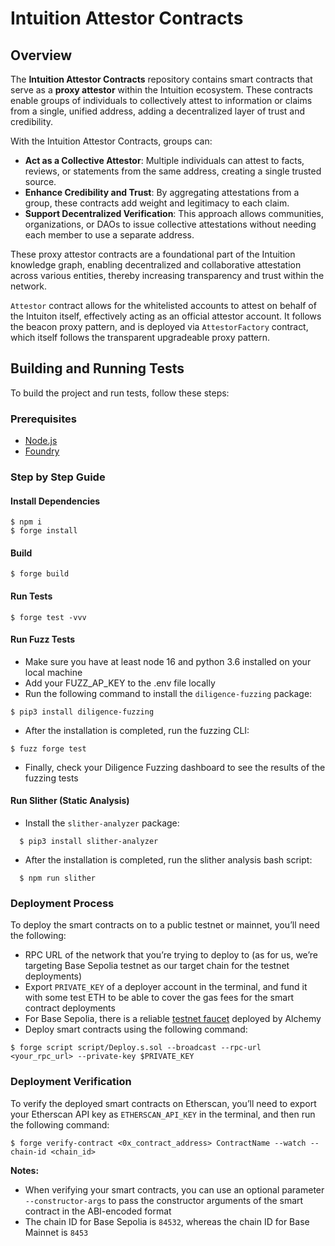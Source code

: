 # Intuition Attestor Contracts


## Overview

The **Intuition Attestor Contracts** repository contains smart contracts that serve as a **proxy attestor** within the Intuition ecosystem. These contracts enable groups of individuals to collectively attest to information or claims from a single, unified address, adding a decentralized layer of trust and credibility.

With the Intuition Attestor Contracts, groups can:
- **Act as a Collective Attestor**: Multiple individuals can attest to facts, reviews, or statements from the same address, creating a single trusted source.
- **Enhance Credibility and Trust**: By aggregating attestations from a group, these contracts add weight and legitimacy to each claim.
- **Support Decentralized Verification**: This approach allows communities, organizations, or DAOs to issue collective attestations without needing each member to use a separate address.

These proxy attestor contracts are a foundational part of the Intuition knowledge graph, enabling decentralized and collaborative attestation across various entities, thereby increasing transparency and trust within the network.


`Attestor` contract allows for the whitelisted accounts to attest on behalf of the Intuiton itself, effectively acting as an official attestor account. It follows the beacon proxy pattern, and is deployed via `AttestorFactory` contract, which itself follows the transparent upgradeable proxy pattern.

## Building and Running Tests

To build the project and run tests, follow these steps:

### Prerequisites

- [Node.js](https://nodejs.org/en/download/)
- [Foundry](https://getfoundry.sh)

### Step by Step Guide

#### Install Dependencies

```shell
$ npm i
$ forge install
```

#### Build

```shell
$ forge build
```

#### Run Tests

```shell
$ forge test -vvv
```

#### Run Fuzz Tests

- Make sure you have at least node 16 and python 3.6 installed on your local machine
- Add your FUZZ_AP_KEY to the .env file locally
- Run the following command to install the `diligence-fuzzing` package:

```shell
$ pip3 install diligence-fuzzing
```

- After the installation is completed, run the fuzzing CLI:

```shell
$ fuzz forge test
```

- Finally, check your Diligence Fuzzing dashboard to see the results of the fuzzing tests

#### Run Slither (Static Analysis)

- Install the `slither-analyzer` package:
  
```shell
  $ pip3 install slither-analyzer
```

- After the installation is completed, run the slither analysis bash script:

```shell
  $ npm run slither
```

### Deployment Process

To deploy the smart contracts on to a public testnet or mainnet, you’ll need the following:
- RPC URL of the network that you’re trying to deploy to (as for us, we’re targeting Base Sepolia testnet as our target chain for the testnet deployments)
- Export `PRIVATE_KEY` of a deployer account in the terminal, and fund it with some test ETH to be able to cover the gas fees for the smart contract deployments
- For Base Sepolia, there is a reliable [testnet faucet](https://alchemy.com/faucets/base-sepolia) deployed by Alchemy
- Deploy smart contracts using the following command:

```shell
$ forge script script/Deploy.s.sol --broadcast --rpc-url <your_rpc_url> --private-key $PRIVATE_KEY
```

### Deployment Verification

To verify the deployed smart contracts on Etherscan, you’ll need to export your Etherscan API key as `ETHERSCAN_API_KEY` in the terminal, and then run the following command:

```shell
$ forge verify-contract <0x_contract_address> ContractName --watch --chain-id <chain_id>
```

**Notes:**

- When verifying your smart contracts, you can use an optional parameter `--constructor-args` to pass the constructor arguments of the smart contract in the ABI-encoded format
- The chain ID for Base Sepolia is `84532`, whereas the chain ID for Base Mainnet is `8453`
